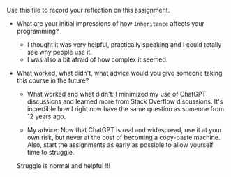 Use this file to record your reflection on this assignment.

- What are your initial impressions of how `Inheritance` affects your programming?
    * I thought it was very helpful, practically speaking and I could totally see why people use it. 
    * I was also a bit afraid of how complex it seemed.

- What worked, what didn't, what advice would you give someone taking this course in the future?
    * What worked and what didn't: I minimized my use of ChatGPT discussions and learned more from Stack Overflow discussions. It's incredible how I right now have the same question as someone from 12 years ago. 

    * My advice: Now that ChatGPT is real and widespread, use it at your own risk, but never at the cost of becoming a copy-paste machine. Also, start the assignments as early as possible to allow yourself time to struggle. 

    Struggle is normal and helpful !!!
